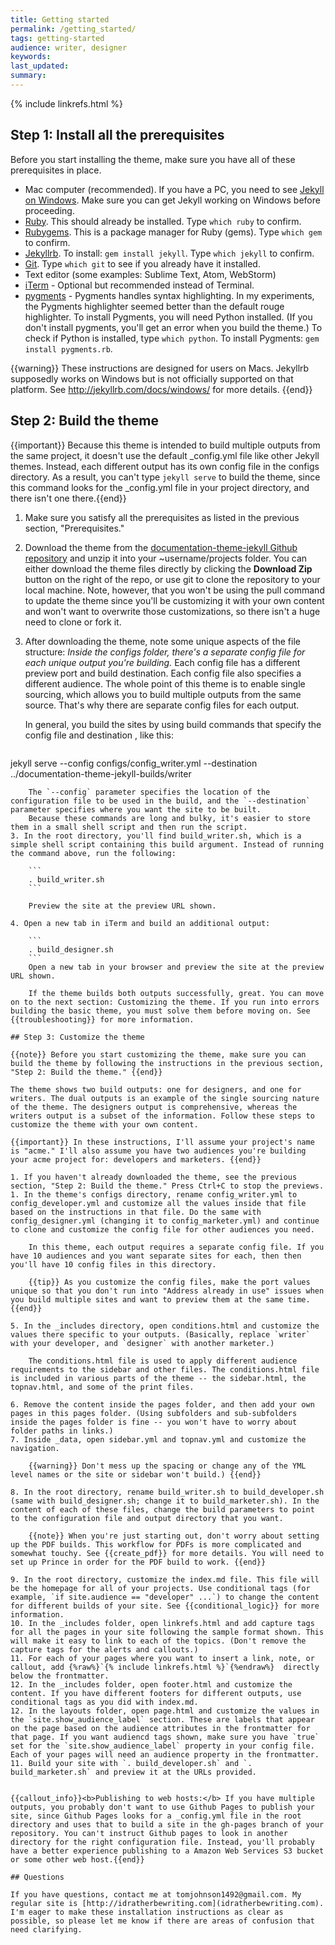 ```yaml
---
title: Getting started
permalink: /getting_started/
tags: getting-started
audience: writer, designer
keywords: 
last_updated: 
summary: 
---
```

{% include linkrefs.html %} 


## Step 1: Install all the prerequisites

Before you start installing the theme, make sure you have all of these prerequisites in place.

* Mac computer (recommended). If you have a PC, you need to see [Jekyll on Windows](http://jekyllrb.com/docs/windows/). Make sure you can get Jekyll working on Windows before proceeding.
* [Ruby](https://www.ruby-lang.org/en/). This should already be installed. Type `which ruby` to confirm. 
* [Rubygems](https://rubygems.org/pages/download). This is a package manager for Ruby (gems). Type `which gem` to confirm.
* [Jekyllrb](http://jekyllrb.com/). To install: `gem install jekyll`. Type `which jekyll` to confirm.
* [Git](http://git-scm.com/download/mac). Type `which git` to see if you already have it installed.
* Text editor (some examples: Sublime Text, Atom, WebStorm)
* [iTerm](http://iterm.sourceforge.net/) - Optional but recommended instead of Terminal. 
* [pygments](http://pygments.org/download/) - Pygments handles syntax highlighting. In my experiments, the Pygments highlighter seemed better than the default rouge highlighter. To install Pygments, you will need Python installed. (If you don't install pygments, you'll get an error when you build the theme.) To check if Python is installed, type `which python`. To install Pygments: `gem install pygments.rb`.

{{warning}} These instructions are designed for users on Macs. Jekyllrb supposedly works on Windows but is not officially supported on that platform. See <a href="Jekyll on Windows">http://jekyllrb.com/docs/windows/</a> for more details. {{end}}

## Step 2: Build the theme

{{important}} Because this theme is intended to build multiple outputs from the same project, it doesn't use the default _config.yml file like other Jekyll themes. Instead, each different output has its own config file in the configs directory. As a result, you can't type `jekyll serve` to build the theme, since this command looks for the _config.yml file in your project directory, and there isn't one there.{{end}}

1. Make sure you satisfy all the prerequisites as listed in the previous section, "Prerequisites."
1. Download the theme from the [documentation-theme-jekyll Github repository](https://github.com/tomjohnson1492/documentation-theme-jekyll) and unzip it into your ~username/projects folder. 
    You can either download the theme files directly by clicking the **Download Zip** button on the right of the repo, or use git to clone the repository to your local machine. Note, however, that you won't be using the pull command to update the theme since you'll be customizing it with your own content and won't want to overwrite those customizations, so there isn't a huge need to clone or fork it.
2. After downloading the theme, note some unique aspects of the file structure: *Inside the configs folder, there's a separate config file for each unique output you're building.* Each config file has a different preview port and build destination. Each config file also specifies a different audience. The whole point of this theme is to enable single sourcing, which allows you to build multiple outputs from the same source. That's why there are separate config files for each output.
    
    In general, you build the sites by using build commands that specify the config file and destination , like this:

    ```
jekyll serve --config configs/config_writer.yml --destination ../documentation-theme-jekyll-builds/writer
```
    The `--config` parameter specifies the location of the configuration file to be used in the build, and the `--destination` parameter specifies where you want the site to be built. 
    Because these commands are long and bulky, it's easier to store them in a small shell script and then run the script. 
3. In the root directory, you'll find build_writer.sh, which is a simple shell script containing this build argument. Instead of running the command above, run the following:

    ```
    . build_writer.sh
    ```
    
    Preview the site at the preview URL shown.
    
4. Open a new tab in iTerm and build an additional output:

    ```
    . build_designer.sh
    ```
    Open a new tab in your browser and preview the site at the preview URL shown. 
    
    If the theme builds both outputs successfully, great. You can move on to the next section: Customizing the theme. If you run into errors building the basic theme, you must solve them before moving on. See {{troubleshooting}} for more information.

## Step 3: Customize the theme

{{note}} Before you start customizing the theme, make sure you can build the theme by following the instructions in the previous section, "Step 2: Build the theme." {{end}}

The theme shows two build outputs: one for designers, and one for writers. The dual outputs is an example of the single sourcing nature of the theme. The designers output is comprehensive, whereas the writers output is a subset of the information. Follow these steps to customize the theme with your own content.

{{important}} In these instructions, I'll assume your project's name is "acme." I'll also assume you have two audiences you're building your acme project for: developers and marketers. {{end}}

1. If you haven't already downloaded the theme, see the previous section, "Step 2: Build the theme." Press Ctrl+C to stop the previews.
1. In the theme's configs directory, rename config_writer.yml to config_developer.yml and customize all the values inside that file based on the instructions in that file. Do the same with config_designer.yml (changing it to config_marketer.yml) and continue to clone and customize the config file for other audiences you need.
    
    In this theme, each output requires a separate config file. If you have 10 audiences and you want separate sites for each, then then you'll have 10 config files in this directory. 
    
    {{tip}} As you customize the config files, make the port values unique so that you don't run into "Address already in use" issues when you build multiple sites and want to preview them at the same time.{{end}}
    
5. In the _includes directory, open conditions.html and customize the values there specific to your outputs. (Basically, replace `writer` with your developer, and `designer` with another marketer.) 
    
    The conditions.html file is used to apply different audience requirements to the sidebar and other files. The conditions.html file is included in various parts of the theme -- the sidebar.html, the topnav.html, and some of the print files.
    
6. Remove the content inside the pages folder, and then add your own pages in this pages folder. (Using subfolders and sub-subfolders inside the pages folder is fine -- you won't have to worry about folder paths in links.)
7. Inside _data, open sidebar.yml and topnav.yml and customize the navigation. 
    
    {{warning}} Don't mess up the spacing or change any of the YML level names or the site or sidebar won't build.) {{end}}
    
8. In the root directory, rename build_writer.sh to build_developer.sh (same with build_designer.sh; change it to build_marketer.sh). In the content of each of these files, change the build parameters to point to the configuration file and output directory that you want. 
    
    {{note}} When you're just starting out, don't worry about setting up the PDF builds. This workflow for PDFs is more complicated and somewhat touchy. See {{create_pdf}} for more details. You will need to set up Prince in order for the PDF build to work. {{end}}

9. In the root directory, customize the index.md file. This file will be the homepage for all of your projects. Use conditional tags (for example, `if site.audience == "developer" ...`) to change the content for different builds of your site. See {{conditional_logic}} for more information.
10. In the _includes folder, open linkrefs.html and add capture tags for all the pages in your site following the sample format shown. This will make it easy to link to each of the topics. (Don't remove the capture tags for the alerts and callouts.) 
11. For each of your pages where you want to insert a link, note, or callout, add {%raw%}`{% include linkrefs.html %}`{%endraw%}  directly below the frontmatter.
12. In the _includes folder, open footer.html and customize the content. If you have different footers for different outputs, use conditional tags as you did with index.md.
12. In the layouts folder, open page.html and customize the values in the `site.show_audience_label` section. These are labels that appear on the page based on the audience attributes in the frontmatter for that page. If you want audiencd tags shown, make sure you have `true` set for the `site.show_audience_label` property in your config file. Each of your pages will need an audience property in the frontmatter.
11. Build your site with `. build_developer.sh` and `. build_marketer.sh` and preview it at the URLs provided.


{{callout_info}}<b>Publishing to web hosts:</b> If you have multiple outputs, you probably don't want to use Github Pages to publish your site, since Github Pages looks for a _config.yml file in the root directory and uses that to build a site in the gh-pages branch of your repository. You can't instruct Github pages to look in another directory for the right configuration file. Instead, you'll probably have a better experience publishing to a Amazon Web Services S3 bucket or some other web host.{{end}}

## Questions

If you have questions, contact me at tomjohnson1492@gmail.com. My regular site is [http://idratherbewriting.com](idratherbewriting.com). I'm eager to make these installation instructions as clear as possible, so please let me know if there are areas of confusion that need clarifying.




